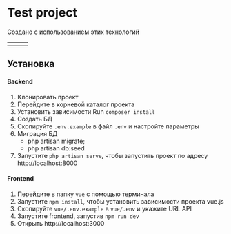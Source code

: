 # Test project

Создано с использованием этих технологий
<table>
    <tr>
        <td>
            <a href="https://laravel.com"></a>
        </td>
        <td>
            <a href="https://vuejs.org/"></a>
        </td>
        <td>
            <a href="https://tailwindcss.com/"></a>
        </td>
    </tr>
</table>


## Установка

#### Backend
1. Клонировать проект
2. Перейдите в корневой каталог проекта
3. Установить зависимости Run `composer install`
4. Создать БД
5. Скопируйте `.env.example` в файл `.env` и настройте параметры
6. Миграция БД
    - php artisan migrate;
    - php artisan db:seed
7. Запустите `php artisan serve`, чтобы запустить проект по адресу http://localhost:8000

#### Frontend
1. Перейдите в папку `vue` с помощью терминала
2. Запустите `npm install`, чтобы установить зависимости проекта vue.js
3. Скопируйте `vue/.env.example` в `vue/.env` и укажите URL API
4. Запустите frontend, запустив `npm run dev`
5. Открыть http://localhost:3000

